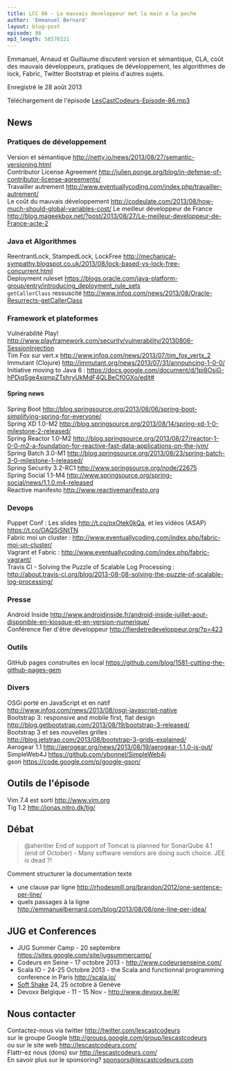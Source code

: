 ```yaml
---
title: LCC 86 - Le mauvais developpeur met la main a la poche
author: 'Emmanuel Bernard'
layout: blog-post
episode: 86
mp3_length: 58570321
---
```

Emmanuel, Arnaud et Guillaume discutent version et sémantique, CLA, coût des mauvais développeurs,
pratiques de développement, les algorithmes de lock, Fabric, Twitter Bootstrap et pleins d'autres 
sujets.

Enregistré le 28 août 2013

Téléchargement de l'épisode [LesCastCodeurs-Episode-86.mp3](http://traffic.libsyn.com/lescastcodeurs/LesCastCodeurs-Episode-86.mp3)

## News

### Pratiques de développement

Version et sémantique <http://netty.io/news/2013/08/27/semantic-versioning.html>  
Contributor License Agreement <http://julien.ponge.org/blog/in-defense-of-contributor-license-agreements/>  
Travailler autrement <http://www.eventuallycoding.com/index.php/travailler-autrement/>  
Le coût du mauvais développement <http://codeulate.com/2013/08/how-much-should-global-variables-cost/> 
Le meilleur développeur de France <http://blog.mageekbox.net/?post/2013/08/27/Le-meilleur-developpeur-de-France-acte-2>  

### Java et Algorithmes

ReentrantLock, StampedLock, LockFree <http://mechanical-sympathy.blogspot.co.uk/2013/08/lock-based-vs-lock-free-concurrent.html>  
Deployment ruleset <https://blogs.oracle.com/java-platform-group/entry/introducing_deployment_rule_sets>  
`getCallerClass` ressuscité <http://www.infoq.com/news/2013/08/Oracle-Resurrects-getCallerClass>  

### Framework et plateformes

Vulnérabilité Play! <http://www.playframework.com/security/vulnerability/20130806-SessionInjection>  
Tim Fox sur vert.x <http://www.infoq.com/news/2013/07/tim_fox_vertx_2>  
Immutant (Clojure) <http://immutant.org/news/2013/07/31/announcing-1-0-0/>  
Initiative moving to Java 6 : <https://docs.google.com/document/d/1pi8OsiG-hPDjqSge4xqmpZTshryUkMdF4QLBeCf0GXo/edit#>  

#### Spring news

Spring Boot <http://blog.springsource.org/2013/08/06/spring-boot-simplifying-spring-for-everyone/>  
Spring XD 1.0-M2 <http://blog.springsource.org/2013/08/14/spring-xd-1-0-milestone-2-released/>  
Spring Reactor 1.0-M2 <http://blog.springsource.org/2013/08/27/reactor-1-0-0-m2-a-foundation-for-reactive-fast-data-applications-on-the-jvm/>  
Spring Batch 3.0-M1 <http://blog.springsource.org/2013/08/23/spring-batch-3-0-milestone-1-released/>  
Spring Security 3.2-RC1 <http://www.springsource.org/node/22675>  
Spring Social 1.1-M4 <http://www.springsource.org/spring-social/news/1.1.0.m4-released>  
Reactive manifesto <http://www.reactivemanifesto.org>  

### Devops

Puppet Conf : Les slides <http://t.co/pxOtek0kQa>, et les vidéos (ASAP) <https://t.co/OAQSjSNtTN>  
Fabric moi un cluster : <http://www.eventuallycoding.com/index.php/fabric-moi-un-cluster/>  
Vagrant et Fabric : <http://www.eventuallycoding.com/index.php/fabric-vagrant/>  
Travis CI - Solving the Puzzle of Scalable Log Processing : <http://about.travis-ci.org/blog/2013-08-08-solving-the-puzzle-of-scalable-log-processing/>  

### Presse

Android Inside <http://www.androidinside.fr/android-inside-juillet-aout-disponible-en-kiosque-et-en-version-numerique/>  
Conférence fier d'être développeur <http://fierdetredeveloppeur.org/?p=423>  

### Outils

GitHub pages construites en local <https://github.com/blog/1581-cutting-the-github-pages-gem>  

### Divers

OSGi porté en JavaScript et en natif <http://www.infoq.com/news/2013/08/osgi-javascript-native>  
Bootstrap 3: responsive and mobile first, flat design <http://blog.getbootstrap.com/2013/08/19/bootstrap-3-released/>  
Bootstrap 3 et ses nouvelles grilles : <http://blog.jetstrap.com/2013/08/bootstrap-3-grids-explained/>  
Aerogear 1.1 <http://aerogear.org/news/2013/08/19/aerogear-1.1.0-is-out/>  
SimpleWeb4J <https://github.com/ybonnel/SimpleWeb4j>  
gson <https://code.google.com/p/google-gson/>  

## Outils de l'épisode

Vim 7.4 est sorti <http://www.vim.org>  
Tig 1.2 <http://jonas.nitro.dk/tig/>  

## Débat

> @aheritier
> End of support of Tomcat is planned for SonarQube 4.1 (end of October) - Many software vendors are doing such choice. JEE is dead ?!

Comment structurer la documentation texte

* une clause par ligne <http://rhodesmill.org/brandon/2012/one-sentence-per-line/>
* quels passages à la ligne <http://emmanuelbernard.com/blog/2013/08/08/one-line-per-idea/>

## JUG et Conferences

- JUG Summer Camp - 20 septembre <https://sites.google.com/site/jugsummercamp/>
- Codeurs en Seine - 17 octobre 2013 - <http://www.codeursenseine.com/>
- Scala IO - 24-25 Octobre 2013 - the Scala and functionnal programming conference in Paris <http://scala.io/>  
- [Soft Shake](http://soft-shake.ch) 24, 25 octobre à Genève
- Devoxx Belgique - 11 - 15 Nov - <http://www.devoxx.be/#/>  

## Nous contacter

Contactez-nous via twitter <http://twitter.com/lescastcodeurs>  
sur le groupe Google <http://groups.google.com/group/lescastcodeurs>  
ou sur le site web <http://lescastcodeurs.com/>  
Flattr-ez nous (dons) sur <http://lescastcodeurs.com/>  
En savoir plus sur le sponsoring? sponsors@lescastcodeurs.com
